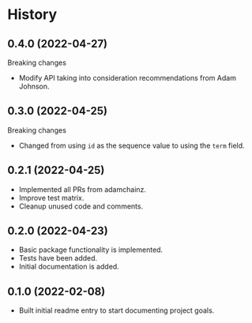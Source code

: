 # History


## 0.4.0 (2022-04-27)

Breaking changes

  * Modify API taking into consideration recommendations from Adam Johnson.

## 0.3.0 (2022-04-25)

Breaking changes

  * Changed from using `id` as the sequence value to using the `term` field.

## 0.2.1 (2022-04-25)

  * Implemented all PRs from adamchainz.
  * Improve test matrix.
  * Cleanup unused code and comments.

## 0.2.0 (2022-04-23)

  * Basic package functionality is implemented.
  * Tests have been added.
  * Initial documentation is added.

## 0.1.0 (2022-02-08)

* Built initial readme entry to start documenting project goals.
